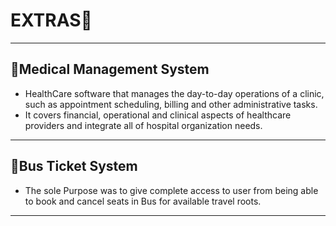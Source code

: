 # EXTRAS:traffic_light:
---
## :ledger:Medical Management System
- HealthCare software that manages the day-to-day operations of a clinic, such as appointment scheduling, billing and other administrative tasks. 
- It covers financial, operational and clinical aspects of healthcare providers and integrate all of hospital organization needs.
---
## :bus:Bus Ticket System
- The sole Purpose was to give complete access to user from being able to book and cancel seats in Bus for available travel roots.
---
